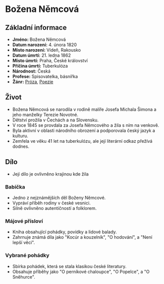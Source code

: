 # Božena Němcová

## Základní informace

- **Jméno:** Božena Němcová
- **Datum narození:** 4. února 1820
- **Místo narození:** Vídeň, Rakousko
- **Datum úmrtí:** 21. ledna 1862
- **Místo úmrtí:** Praha, České království
- **Příčina úmrtí:** Tuberkulóza
- **Národnost:** Česká
- **Profese:** Spisovatelka, básnířka
- **Žánr:** [Próza](Próza.md), [Poezie](Poezie.md)

## Život

- Božena Němcová se narodila v rodině malíře Josefa Michala Šimona a jeho manželky Terezie Novotné.
- Dětství prožila v Čechách a na Slovensku.
- V roce 1845 se provdala za Josefa Němcového a žila s ním na venkově.
- Byla aktivní v oblasti národního obrození a podporovala český jazyk a kulturu.
- Zemřela ve věku 41 let na tuberkulózu, ale její literární odkaz přežívá dodnes.

## Dílo

- Její dílo je ovlivněno krajinou kde žila

### Babička

- Jedno z nejznámějších děl Boženy Němcové.
- Vypráví příběh rodiny v české vesnici.
- Silně ovlivněno autentičností a folklorem.

### Májové přísloví

- Kniha obsahující pohádky, povídky a lidové balady.
- Zahrnuje známá díla jako "Kocúr a kouzelník", "O hodování", a "Není lepší věci".

### Vybrané pohádky

- Sbírka pohádek, která se stala klasikou české literatury.
- Obsahuje příběhy jako "O perníkové chaloupce", "O Popelce", a "O Sněhurce".